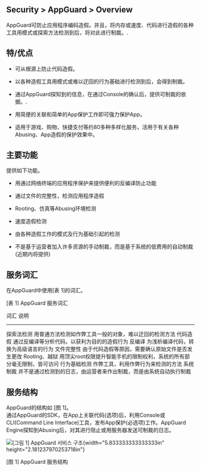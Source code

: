Security &gt; AppGuard &gt; Overview
------------------------------------

AppGuard可防止应用程序编码造假。并且，将内存或速度、代码进行造假的各种工具用模式或探索方法检测到后，将对此进行制裁。.

特/优点
-------

-   可从根源上防止代码造假。

-   以各种造假工具用模式或难以迂回的行为基础进行检测到后，会得到制裁。

-   通过AppGuard探知到的信息，在通过Console的确认后，提供可制裁的依据。.

-   用简便的关联和简单的App保护工作即可强力保护App。

-   适用于游戏、购物、快捷支付等约80多种多样化服务，活用于有关各种Abusing、App造假的保护效果中。

主要功能
--------

提供如下功能。

-   用通过网络终端的应用程序保护来提供便利的反编译防止功能

-   通过文件的完整性，检测应用程序造假

-   Rooting、仿真等Abusing环境检测

-   速度造假检测

-   由各种造假工作的模式及行为基础引起的检测

-   不是基于运营者加入许多资源的手动制裁，而是基于系统的低费用的自动制裁(近期内将提供)

服务词汇
--------

在AppGuard中使用\[表 1\]的词汇。

\[表 1\] AppGuard 服务词汇

  词汇            说明
  --------------- ------------------------------------------------------------------------
  探索法检测      用普通方法检测如作弊工具一般的对象，难以迂回的检测方法
  代码造假        通过反编译等分析代码，以获利为目的的造假行为
  反编译          为浅析编译代码，转换为高级语言的行为
  文件完整性      由于代码造假等原因，需要确认原始文件是否发生更改
  Rooting、越狱   用顶尖root权限提升智能手机的限制权利，系统的所有部分毫无限制，皆可访问
  行为基础检测    作弊工具，利用作弊行为来检测的方法
  系统制裁        并不是通过检测到的日志，由运营者来作出制裁，而是由系统自动执行制裁

服务结构
--------

AppGuard的结构如 \[图 1\]。\
通过AppGuard的SDK，在App上关联代码(选项)后，利用Console或CLI(Command
Line Interface)工具，发布App保护(必选项)工作。AppGuard
Engine探知到Abusing后，对其进行阻止或用服务器发送可制裁的日志。

![\[그림 1\] AppGuard 서비스
구조](media/image1.jpg){width="5.833333333333333in"
height="2.181237970253718in"}

\[图 1\] AppGuard 服务结构
